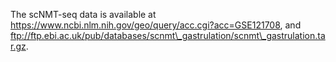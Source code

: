 The scNMT-seq data is available at https://www.ncbi.nlm.nih.gov/geo/query/acc.cgi?acc=GSE121708,
and ftp://ftp.ebi.ac.uk/pub/databases/scnmt\_gastrulation/scnmt\_gastrulation.tar.gz.
